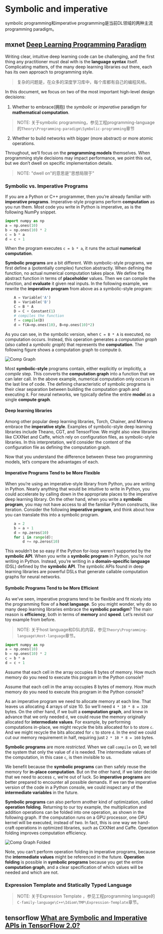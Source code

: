 # Symbolic and imperative

symbolic programming和imperative programming是当前DL领域的两种主流programming paradigm。

## mxnet [Deep Learning Programming Paradigm](https://mxnet.apache.org/versions/master/api/architecture/program_model)

Writing clear, intuitive deep learning code can be challenging, and the first thing any practitioner must deal with is the **language syntax** itself. Complicating matters, of the many deep learning libraries out there, each has its own approach to programming style.

> 复杂的问题是，在众多的深度学习库中，每个库都有自己的编程风格。

In this document, we focus on two of the most important high-level design decisions:

1) Whether to embrace(拥抱) the *symbolic* or *imperative* paradigm for **mathematical computation**.

> NOTE: 关于symbolic programming，参见工程programming-language的`Theory\Programming-paradigm\Symbolic-programming`章节

2) Whether to build networks with bigger (more abstract) or more atomic operations.

Throughout, we’ll focus on the **programming models** themselves. When programming style decisions may impact performance, we point this out, but we don’t dwell on specific implementation details.

> NOTE:  "dwell on"的意思是"思想局限于"



### Symbolic vs. Imperative Programs

If you are a Python or C++ programmer, then you’re already familiar with **imperative programs**. Imperative-style programs perform **computation** as you run them. Most code you write in Python is imperative, as is the following NumPy snippet.

```python
import numpy as np
a = np.ones(10)
b = np.ones(10) * 2
c = b * a
d = c + 1

```

When the program executes `c = b * a`, it runs the actual **numerical computation**.

**Symbolic programs** are a bit different. With symbolic-style programs, we first define a (potentially complex) function abstractly. When defining the function, no actual numerical computation takes place. We define the abstract function in terms of **placeholder** values. Then we can compile the function, and **evaluate** it given real inputs. In the following example, we rewrite the **imperative program** from above as a symbolic-style program:

```python
    A = Variable('A')
    B = Variable('B')
    C = B * A
    D = C + Constant(1)
    # compiles the function
    f = compile(D)
    d = f(A=np.ones(10), B=np.ones(10)*2)
```

As you can see, in the symbolic version, when `C = B * A` is executed, no computation occurs. Instead, this operation generates a *computation graph* (also called a *symbolic graph*) that represents the **computation**. The following figure shows a computation graph to compute `D`.

![Comp Graph](https://raw.githubusercontent.com/dmlc/web-data/master/mxnet/prog_model/comp_graph.png)

Most **symbolic-style** programs contain, either explicitly or implicitly, a *compile* step. This converts the **computation graph** into a function that we can later call. In the above example, numerical computation only occurs in the last line of code. The defining characteristic of symbolic programs is their clear separation between building the computation graph and executing it. For neural networks, we typically define the entire **model** as a single **compute graph**.

#### Deep learning libraries

Among other popular deep learning libraries, Torch, Chainer, and Minerva embrace the **imperative style**. Examples of symbolic-style deep learning libraries include Theano, CGT, and TensorFlow. We might also view libraries like CXXNet and Caffe, which rely on configuration files, as symbolic-style libraries. In this interpretation, we’d consider the content of the configuration file as defining the computation graph.

Now that you understand the difference between these two programming models, let’s compare the advantages of each.

#### Imperative Programs Tend to be More Flexible

When you’re using an imperative-style library from Python, you are writing in Python. Nearly anything that would be intuitive to write in Python, you could accelerate by calling down in the appropriate places to the imperative deep learning library. On the other hand, when you write a **symbolic program**, you may not have access to all the familiar Python constructs, like iteration. Consider the following **imperative program**, and think about how you can translate this into a symbolic program.

```python
    a = 2
    b = a + 1
    d = np.zeros(10)
    for i in range(d):
        d += np.zeros(10)

```

This wouldn’t be so easy if the Python for-loop weren’t supported by the **symbolic API**. When you write a **symbolic program** in Python, you’re *not* writing in Python. Instead, you’re writing in a **domain-specific language** (DSL) defined by the **symbolic API**. The symbolic APIs found in deep learning libraries are powerful DSLs that generate callable computation graphs for neural networks.

#### Symbolic Programs Tend to be More Efficient

As we’ve seen, imperative programs tend to be flexible and fit nicely into the programming flow of a **host language**. So you might wonder, why do so many deep learning libraries embrace the **symbolic paradigm**? The main reason is **efficiency**, both in terms of **memory** and **speed**. Let’s revisit our toy example from before.

> NOTE: 关于host language和DSL的内容，参见`Theory\Programming-language\Host-language`章节。

```python
import numpy as np
a = np.ones(10)
b = np.ones(10) * 2
c = b * a
d = c + 1
```
Assume that each cell in the array occupies 8 bytes of memory. How much memory do you need to execute this program in the Python console?

Assume that each cell in the array occupies 8 bytes of memory. How much memory do you need to execute this program in the Python console?

As an imperative program we need to allocate memory at each line. That leaves us allocating 4 arrays of size 10. So we’ll need `4 * 10 * 8 = 320` bytes. On the other hand, if we built a **computation graph**, and knew in advance that we only needed `d`, we could reuse the memory originally allocated for **intermediate values**. For example, by performing computations in-place, we might recycle the bits allocated for `b` to store `c`. And we might recycle the bits allocated for `c` to store `d`. In the end we could cut our memory requirement in half, requiring just `2 * 10 * 8 = 160` bytes.

**Symbolic programs** are more *restricted*. When we call `compile` on D, we tell the system that only the value of `d` is needed. The intermediate values of the computation, in this case `c`, is then invisible to us.

We benefit because the **symbolic programs** can then safely reuse the memory for **in-place computation**. But on the other hand, if we later decide that we need to access `c`, we’re out of luck. So **imperative programs** are better prepared to encounter all possible demands. If we ran the imperative version of the code in a Python console, we could inspect any of the **intermediate variables** in the future.

**Symbolic programs** can also perform another kind of optimization, called **operation folding**. Returning to our toy example, the multiplication and addition operations can be folded into one operation, as shown in the following graph. If the computation runs on a GPU processor, one GPU kernel will be executed, instead of two. In fact, this is one way we hand-craft operations in optimized libraries, such as CXXNet and Caffe. Operation folding improves computation efficiency.

![Comp Graph Folded](https://raw.githubusercontent.com/dmlc/web-data/master/mxnet/prog_model/comp_graph_fold.png)

Note, you can’t perform operation folding in imperative programs, because the **intermediate values** might be referenced in the future. **Operation folding** is possible in **symbolic programs** because you get the entire **computation graph**, and a clear specification of which values will be needed and which are not.

### Expression Template and Statically Typed Language

> NOTE: 关于Expression Template ，参见工程programming language的`C-family-language\C++\Idiom\TMP\Expression-Template`章节。



## tensorflow [What are Symbolic and Imperative APIs in TensorFlow 2.0?](https://blog.tensorflow.org/2019/01/what-are-symbolic-and-imperative-apis.html)